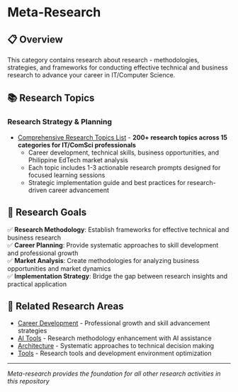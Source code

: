 # Meta-Research

## 📋 Overview

This category contains research about research - methodologies, strategies, and frameworks for conducting effective technical and business research to advance your career in IT/Computer Science.

## 📚 Research Topics

### **Research Strategy & Planning**
* [Comprehensive Research Topics List](./comprehensive-research-topics-list/README.md) - **200+ research topics across 15 categories for IT/ComSci professionals**
  * Career development, technical skills, business opportunities, and Philippine EdTech market analysis
  * Each topic includes 1-3 actionable research prompts designed for focused learning sessions
  * Strategic implementation guide and best practices for research-driven career advancement

## 🎯 Research Goals

✅ **Research Methodology**: Establish frameworks for effective technical and business research  
✅ **Career Planning**: Provide systematic approaches to skill development and professional growth  
✅ **Market Analysis**: Create methodologies for analyzing business opportunities and market dynamics  
✅ **Implementation Strategy**: Bridge the gap between research insights and practical application  

## 🔗 Related Research Areas

* [Career Development](../career/README.md) - Professional growth and skill advancement strategies
* [AI Tools](../ai-tools/README.md) - Research methodology enhancement with AI assistance
* [Architecture](../architecture/README.md) - Systematic approaches to technical decision making
* [Tools](../tools/README.md) - Research tools and development environment optimization

---

*Meta-research provides the foundation for all other research activities in this repository*